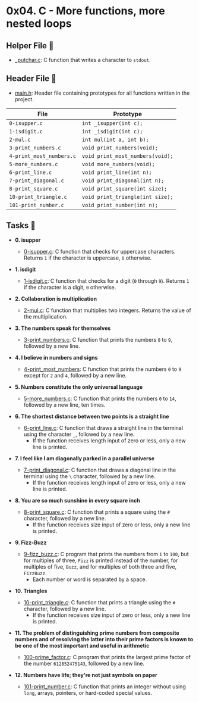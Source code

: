 # 0x04. C - More functions, more nested loops

## Helper File :raised_hands:

* [_putchar.c](./_putchar.c): C function that writes a character to `stdout`.

## Header File :file_folder:

* [main.h](./main.h): Header file containing prototypes for all functions written in the project.

| File                     | Prototype                        |
| ------------------------ | -------------------------------- |
| `0-isupper.c`            | `int _isupper(int c);`           |
| `1-isdigit.c`            | `int _isdigit(int c);`           |
| `2-mul.c`                | `int mul(int a, int b);`         |
| `3-print_numbers.c`      | `void print_numbers(void);`      |
| `4-print_most_numbers.c` | `void print_most_numbers(void);` |
| `5-more_numbers.c`       | `void more_numbers(void);`       |
| `6-print_line.c`         | `void print_line(int n);`        |
| `7-print_diagonal.c`     | `void print_diagonal(int n);`    |
| `8-print_square.c`       | `void print_square(int size);`   |
| `10-print_triangle.c`    | `void print_triangle(int size);` |
| `101-print_number.c`     | `void print_number(int n);`      |

## Tasks :page_with_curl:

* **0. isupper**
  * [0-isupper.c](./0-isupper.c): C function that checks for uppercase characters. Returns
  `1` if the character is uppercase, `0` otherwise.

* **1. isdigit**
  * [1-isdigit.c](./1-isdigit.c): C function that checks for a digit (`0` through `9`).
  Returns `1` if the character is a digit, `0` otherwise.

* **2. Collaboration is multiplication**
  * [2-mul.c](./2-mul.c): C function that multiplies two integers. Returns the value of
  the multiplication.

* **3. The numbers speak for themselves**
  * [3-print_numbers.c](./3-print_numbers.c): C function that prints the numbers `0` to
  `9`, followed by a new line.

* **4. I believe in numbers and signs**
  * [4-print_most_numbers](./4-print_most_numbers.c): C function that prints the numbers
  `0` to `9` except for `2` and `4`, followed by a new line.

* **5. Numbers constitute the only universal language**
  * [5-more_numbers.c](./5-more_numbers.c): C function that prints the numbers `0` to
  `14`, followed by a new line, ten times.

* **6. The shortest distance between two points is a straight line**
  * [6-print_line.c](./6-print_line.c): C function that draws a straight line in the terminal
  using the character `_`, followed by a new line.
    * If the function receives length input of zero or less, only a new line is printed.

* **7. I feel like I am diagonally parked in a parallel universe**
  * [7-print_diagonal.c](./7-print_diagonal.c): C function that draws a diagonal
  line in the terminal using the `\` character, followed by a new line.
    * If the function receives length input of zero or less, only a new line is printed.

* **8. You are so much sunshine in every square inch**
  * [8-print_square.c](./8-print_square.c): C function that prints a square using the `#`
  character, followed by a new line.
    * If the function receives size input of zero or less, only a new line is printed.

* **9. Fizz-Buzz**
  * [9-fizz_buzz.c](./9-fizz_buzz.c): C program that prints the numbers from `1` to
  `100`, but for multiples of three, `Fizz` is printed instead of the number, for
  multiples of five, `Buzz`, and for multiples of both three and five, `FizzBuzz`.
    * Each number or word is separated by a space.

* **10. Triangles**
  * [10-print_triangle.c](./10-print_triangle.c): C function that prints a triangle using
  the `#` character, followed by a new line.
    * If the function receives size input of zero or less, only a new line is printed.

* **11. The problem of distinguishing prime numbers from composite numbers and of resolving the latter into their prime factors is known to be one of the most important and useful in arithmetic**
  * [100-prime_factor.c](./100-prime_factor.c): C program that prints the largest prime factor
  of the number `612852475143`, followed by a new line.

* **12. Numbers have life; they're not just symbols on paper**
  * [101-print_number.c](./101-print_number.c): C function that prints an integer without
  using `long`, arrays, pointers, or hard-coded special values.

